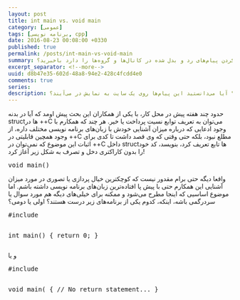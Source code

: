 ```yaml
---
layout: post
title: int main vs. void main
category: [عمومی]
tags: [برنامه نویسی, cpp]
date: 2016-08-23 00:08:00 +0330
published: true
permalink: /posts/int-main-vs-void-main
summary: آیا از وجود رباتی در تلگرام که وظیفه دخیره و ثبت کردن پیام‌های رد و بدل شده در کانال‌ها و گروه‌ها را دارد باخبرید؟
excerpt_separator: <!--more--> 
uuid: d8b47e35-602d-48a8-94e2-428c4fcdd4e0
comments: true
series: 
description: ربات‌های زیادی در تلگرام زندگی می‌کند، اما آیا از وجود یک ربات که وظیفه ذخیره پیام‌های ارسال شده در گروه‌ها و کانال‌های تلگرامی را که در آنها عضو است، را دارد نیز باخبرید؟ آیا می‌دانستید این پیام‌ها روی یک سایت به نمایش در می‌آیند؟
---
```

حدود چند هفته پیش در محل کار، با یکی از همکاران این بحث پیش اومد که آیا در بدنه structها در ++C می‌توان به تعریف توابع نسیت پرداخت یا خیر. هر چند که همکارم با وجود ادعایی که درباره میزان آشنایی خودش با زبان‌های برنامه نویسی مختلف داره، از وجود همچین قابلیتی در ++C مطلع نبود، بلکه حتی وقتی که وی قصد داشت تا کدی برای اثبات این موضوع که نمی‌توان در ++C داخل structها تابع تعریف کرد، بنویسد، کد خود را بدون کاراکتری دخل و تصرف به شکل زیر آغاز کرد!
<div class="ltr-direction font-family-consolas">
<pre class="brush: cpp">
void main()
</pre>
</div>
واقعا دیگه حتی برام مقدور نیست که کوچکترین خیال پردازی یا تصوری در مورد میزان آشنایی این همکارم حتی با پیش پا افتاده‌ترین زبان‌های برنامه نویسی داشته باشم.
اما موضوع اساسیی که اینجا مطرح می‌شود و ممکنه برای خیلی‌های دیگه هم مورد سوال یا سردرگمی باشه، اینکه، کدوم یکی از برنامه‌های زیر درست هستند؟ اولی یا دومی؟

<div class="ltr-direction font-family-consolas">
<pre class="brush: cpp">
#include <iostream>

int main()
{
   return 0;
}
</pre>
</div>

و یا

<div class="ltr-direction font-family-consolas">
<pre class="brush: cpp">
#include <iostream>

void main(
{
   // No return statement...
}
</pre>
</div>


